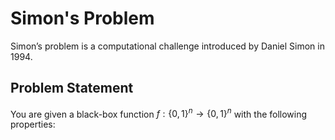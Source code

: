 # Simon's Problem

Simon’s problem is a computational challenge introduced by Daniel Simon in 1994. 

## Problem Statement

You are given a black-box function $`f : \{0, 1\}^n \to \{0, 1\}^n`$ with the following properties: